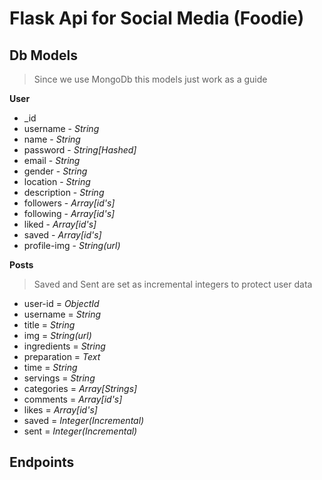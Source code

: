 # Flask Api for Social Media (Foodie)

## Db Models

> Since we use MongoDb this models just work as a guide

**User**

- \_id
- username - _String_
- name - _String_
- password - _String[Hashed]_
- email - _String_
- gender - _String_
- location - _String_
- description - _String_
- followers - _Array[id's]_
- following - _Array[id's]_
- liked - _Array[id's]_
- saved - _Array[id's]_
- profile-img - _String(url)_

**Posts**

> Saved and Sent are set as incremental integers to protect user data

- user-id = _ObjectId_
- username = _String_
- title = _String_
- img = _String(url)_
- ingredients = _String_
- preparation = _Text_
- time = _String_
- servings = _String_
- categories = _Array[Strings]_
- comments = _Array[id's]_
- likes = _Array[id's]_
- saved = _Integer(Incremental)_
- sent = _Integer(Incremental)_

## Endpoints

